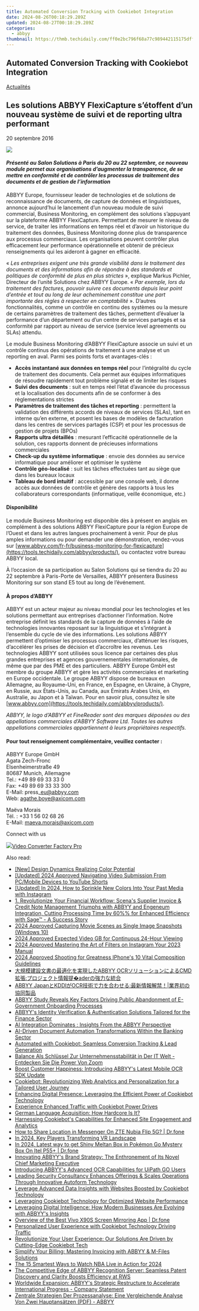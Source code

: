 ```yaml
---
title: Automated Conversion Tracking with Cookiebot Integration
date: 2024-08-26T00:18:29.289Z
updated: 2024-08-27T00:18:29.289Z
categories:
  - abbyy
thumbnail: https://thmb.techidaily.com/ff0e2bc796f68a77c989442115175dff38598efbd629d2e9e9c88ebc255585bb.jpg
---
```


## Automated Conversion Tracking with Cookiebot Integration

[Actualités](https://tools.techidaily.com/abbyy/products/)

## Les solutions ABBYY FlexiCapture s’étoffent d’un nouveau système de suivi et de reporting ultra performant

20 septembre 2016

![](https://content.abbyy.com/-/media/project/abbyy/abbyy/branchtemplates/shutterstock_1272462163_1296-x-729.jpg?h=729&iar=0&w=1296)

#### _Présenté au Salon Solutions à Paris du 20 au 22 septembre, ce nouveau module permet aux organisations d’augmenter la transparence, de se mettre en conformité et de contrôler les processus de traitement des documents et de gestion de l’information_ 

  
ABBYY Europe, fournisseur leader de technologies et de solutions de reconnaissance de documents, de capture de données et linguistiques, annonce aujourd’hui le lancement d’un nouveau module de suivi commercial, Business Monitoring, en complément des solutions s’appuyant sur la plateforme ABBYY FlexiCapture. Permettant de mesurer le niveau de service, de traiter les informations en temps réel et d’avoir un historique du traitement des données, Business Monitoring donne plus de transparence aux processus commerciaux. Les organisations peuvent contrôler plus efficacement leur performance opérationnelle et obtenir de précieux renseignements qui les aideront à gagner en efficacité.  
  
« _Les entreprises exigent une très grande visibilité dans le traitement des documents et des informations afin de répondre à des standards et politiques de conformité de plus en plus strictes_ », explique Markus Pichler, Directeur de l’unité Solutions chez ABBYY Europe. « _Par exemple, lors du traitement des factures, pouvoir suivre ces documents depuis leur point d’entrée et tout au long de leur acheminement constitue une part importante des règles à respecter en comptabilité_ ». D’autres fonctionnalités, comme un contrôle en continu des systèmes ou la mesure de certains paramètres de traitement des tâches, permettent d’évaluer la performance d’un département ou d’un centre de services partagés et sa conformité par rapport au niveau de service (service level agreements ou SLAs) attendu.  
  
Le module Business Monitoring d’ABBYY FlexiCapture associe un suivi et un contrôle continus des opérations de traitement à une analyse et un reporting en aval. Parmi ses points forts et avantages-clés :

* **Accès instantané aux données en temps réel** pour l’intégralité du cycle de traitement des documents. Cela permet aux équipes informatiques de résoudre rapidement tout problème signalé et de limiter les risques
* **Suivi des documents** : suit en temps réel l’état d’avancée du processus et la localisation des documents afin de se conformer à des règlementations strictes
* **Paramètres de traitement des tâches et reporting** : permettent la validation des différents accords de niveaux de services (SLAs), tant en interne qu’en externe, et posent les bases de modèles de facturation dans les centres de services partagés (CSP) et pour les processus de gestion de projets (BPOs)
* **Rapports ultra détaillés** : mesurant l’efficacité opérationnelle de la solution, ces rapports donnent de précieuses informations commerciales
* **Check-up du système informatique** : envoie des données au service informatique pour améliorer et optimiser le système
* **Contrôle géo-localisé** : suit les tâches effectuées tant au siège que dans les bureaux locaux
* **Tableau de bord intuitif** : accessible par une console web, il donne accès aux données de contrôle et génère des rapports à tous les collaborateurs correspondants (informatique, veille économique, etc.)

#### Disponibilité

Le module Business Monitoring est disponible dès à présent en anglais en complément à des solutions ABBYY FlexiCapture pour la région Europe de l’Ouest et dans les autres langues prochainement à venir. Pour de plus amples informations ou pour demander une démonstration, rendez-vous sur [www.abbyy.com/fr-fr/business-monitoring-for-flexicapture](https://tools.techidaily.com/abbyy/products/), ou contactez votre bureau ABBYY local.

À l’occasion de sa participation au Salon Solutions qui se tiendra du 20 au 22 septembre à Paris-Porte de Versailles, ABBYY présentera Business Monitoring sur son stand E5 tout au long de l’événement.

#### À propos d’ABBYY

ABBYY est un acteur majeur au niveau mondial pour les technologies et les solutions permettant aux entreprises d’actionner l’information. Notre entreprise définit les standards de la capture de données à l’aide de technologies innovantes reposant sur la linguistique et s’intégrant à l’ensemble du cycle de vie des informations. Les solutions ABBYY permettent d’optimiser les processus commerciaux, d’atténuer les risques, d’accélérer les prises de décision et d’accroître les revenus. Les technologies ABBYY sont utilisées sous licence par certaines des plus grandes entreprises et agences gouvernementales internationales, de même que par des PME et des particuliers. ABBYY Europe GmbH est membre du groupe ABBYY et gère les activités commerciales et marketing en Europe occidentale. Le groupe ABBYY dispose de bureaux en Allemagne, au Royaume-Uni, en France, en Espagne, en Ukraine, à Chypre, en Russie, aux États-Unis, au Canada, aux Émirats Arabes Unis, en Australie, au Japon et à Taïwan. Pour en savoir plus, consultez le site [www.abbyy.com](https://tools.techidaily.com/abbyy/products/).

_ABBYY, le logo d’ABBYY et FineReader sont des marques déposées ou des appellations commerciales d’ABBYY Software Ltd. Toutes les autres appellations commerciales appartiennent à leurs propriétaires respectifs._

#### Pour tout renseignement complémentaire, veuillez contacter :

ABBYY Europe GmbH  
Agata Zech-Fronc  
Elsenheimerstraße 49   
80687 Munich, Allemagne  
Tel.: +49 89 69 33 33 0  
Fax: +49 89 69 33 33 300  
E-Mail: press\_eu@abbyy.com  
Web: agathe.boye@axicom.com   
  
Maëva Morais  
Tél. : +33 1 56 02 68 26  
E-Mail: [maeva.morais@axicom.com](https://tools.techidaily.com/abbyy/products/)

Connect with us

<ins class="adsbygoogle"
     style="display:block"
     data-ad-format="autorelaxed"
     data-ad-client="ca-pub-7571918770474297"
     data-ad-slot="1223367746"></ins>



<ins class="adsbygoogle"
     style="display:block"
     data-ad-client="ca-pub-7571918770474297"
     data-ad-slot="8358498916"
     data-ad-format="auto"
     data-full-width-responsive="true"></ins>

<!-- affiliate ads begin -->
<a href="https://secure.2checkout.com/order/checkout.php?PRODS=4537547&QTY=1&AFFILIATE=108875&CART=1"><img src="https://secure.avangate.com/images/merchant/4b0a0290ad7df100b77e86839989a75e/products/vcfpro.png" border="0">Video Converter Factory Pro</a>
<!-- affiliate ads end -->
<span class="atpl-alsoreadstyle">Also read:</span>
<div><ul>
<li><a href="https://fox-glue.techidaily.com/new-design-dynamics-realizing-color-potential/"><u>[New] Design Dynamics  Realizing Color Potential</u></a></li>
<li><a href="https://youtube-zero.techidaily.com/ed-2024-approved-navigating-video-submission-from-pcmobile-devices-to-youtube-shorts/"><u>[Updated] 2024 Approved  Navigating Video Submission  From PC/Mobile Devices to YouTube Shorts</u></a></li>
<li><a href="https://instagram-clips.techidaily.com/updated-in-2024-how-to-sprinkle-new-colors-into-your-past-media-with-instagram/"><u>[Updated] In 2024, How to Sprinkle New Colors Into Your Past Media with Instagram</u></a></li>
<li><a href="https://discover-alternatives.techidaily.com/1-revolutionize-your-financial-workflow-scenas-supplier-invoice-and-credit-note-management-triumphs-with-abbyy-and-engeneum-integration-cutting-processing-t21/"><u>1. Revolutionize Your Financial Workflow: Scena's Supplier Invoice & Credit Note Management Triumphs with ABBYY and Engeneum Integration, Cutting Processing Time by 60%% for Enhanced Efficiency with Sage™ - A Success Story</u></a></li>
<li><a href="https://extra-hints.techidaily.com/2024-approved-capturing-movie-scenes-as-single-image-snapshots-windows-10/"><u>2024 Approved  Capturing Movie Scenes as Single Image Snapshots (Windows 10)</u></a></li>
<li><a href="https://article-files.techidaily.com/2024-approved-expected-video-gb-for-continuous-24-hour-viewing/"><u>2024 Approved  Expected Video GB for Continuous 24-Hour Viewing</u></a></li>
<li><a href="https://instagram-videos.techidaily.com/2024-approved-mastering-the-art-of-filters-on-instagram-your-2023-manual/"><u>2024 Approved  Mastering the Art of Filters on Instagram  Your 2023 Manual</u></a></li>
<li><a href="https://extra-skills.techidaily.com/2024-approved-shooting-for-greatness-iphones-10-vital-composition-guidelines/"><u>2024 Approved  Shooting for Greatness  IPhone's 10 Vital Composition Guidelines</u></a></li>
<li><a href="https://discover-alternatives.techidaily.com/abbyy-ocrcmdader/"><u>大規模建設文書の最適化を実現したABBYY OCRソリューションによるCMD拡張:プロジェクト情報提�aderの強力な統合</u></a></li>
<li><a href="https://discover-alternatives.techidaily.com/abbyy-japankddiocr/"><u>ABBYY JapanとKDDIがOCR技術で力を合わせる:最新情報解禁！|業界初の協同製品</u></a></li>
<li><a href="https://discover-alternatives.techidaily.com/abbyy-study-reveals-key-factors-driving-public-abandonment-of-e-government-onboarding-processes/"><u>ABBYY Study Reveals Key Factors Driving Public Abandonment of E-Government Onboarding Processes</u></a></li>
<li><a href="https://discover-alternatives.techidaily.com/abbyys-identity-verification-and-authentication-solutions-tailored-for-the-finance-sector/"><u>ABBYY's Identity Verification & Authentication Solutions Tailored for the Finance Sector</u></a></li>
<li><a href="https://discover-alternatives.techidaily.com/ai-integration-dominates-insights-from-the-abbyy-perspective/"><u>AI Integration Dominates : Insights From the ABBYY Perspective</u></a></li>
<li><a href="https://discover-alternatives.techidaily.com/ai-driven-document-automation-transformations-within-the-banking-sector/"><u>AI-Driven Document Automation Transformations Within the Banking Sector</u></a></li>
<li><a href="https://discover-alternatives.techidaily.com/automated-with-cookiebot-seamless-conversion-tracking-and-lead-generation/"><u>Automated with Cookiebot: Seamless Conversion Tracking & Lead Generation</u></a></li>
<li><a href="https://discover-alternatives.techidaily.com/balance-als-schlussel-zur-unternehmensstabilitat-in-der-it-welt-entdecken-sie-die-power-von-zoom/"><u>Balance Als Schlüssel Zur Unternehmensstabilität in Der IT Welt - Entdecken Sie Die Power Von Zoom</u></a></li>
<li><a href="https://discover-alternatives.techidaily.com/boost-customer-happiness-introducing-abbyys-latest-mobile-ocr-sdk-update/"><u>Boost Customer Happiness: Introducing ABBYY's Latest Mobile OCR SDK Update</u></a></li>
<li><a href="https://data-safeguard.techidaily.com/cookiebot-revolutionizing-web-analytics-and-personalization-for-a-tailored-user-journey/"><u>Cookiebot: Revolutionizing Web Analytics and Personalization for a Tailored User Journey</u></a></li>
<li><a href="https://discover-alternatives.techidaily.com/enhancing-digital-presence-leveraging-the-efficient-power-of-cookiebot-technology/"><u>Enhancing Digital Presence: Leveraging the Efficient Power of Cookiebot Technology</u></a></li>
<li><a href="https://discover-alternatives.techidaily.com/experience-enhanced-traffic-with-cookiebot-power-drives/"><u>Experience Enhanced Traffic with Cookiebot Power Drives</u></a></li>
<li><a href="https://mondly-stories.techidaily.com/german-language-acquisition-how-hardcore-is-it/"><u>German Language Acquisition: How Hardcore Is It?</u></a></li>
<li><a href="https://discover-alternatives.techidaily.com/harnessing-cookiebots-capabilities-for-enhanced-site-engagement-and-analytics/"><u>Harnessing Cookiebot's Capabilities for Enhanced Site Engagement and Analytics</u></a></li>
<li><a href="https://fake-location.techidaily.com/how-to-share-location-in-messenger-on-zte-nubia-flip-5g-drfone-by-drfone-virtual-android/"><u>How to Share Location in Messenger On ZTE Nubia Flip 5G? | Dr.fone</u></a></li>
<li><a href="https://extra-guidance.techidaily.com/in-2024-key-players-transforming-vr-landscape/"><u>In 2024, Key Players Transforming VR Landscape</u></a></li>
<li><a href="https://android-pokemon-go.techidaily.com/in-2024-latest-way-to-get-shiny-meltan-box-in-pokemon-go-mystery-box-on-itel-p55plus-drfone-by-drfone-virtual-android/"><u>In 2024, Latest way to get Shiny Meltan Box in Pokémon Go Mystery Box On Itel P55+ | Dr.fone</u></a></li>
<li><a href="https://discover-alternatives.techidaily.com/innovating-abbyys-brand-strategy-the-enthronement-of-its-novel-chief-marketing-executive/"><u>Innovating ABBYY's Brand Strategy: The Enthronement of Its Novel Chief Marketing Executive</u></a></li>
<li><a href="https://discover-alternatives.techidaily.com/introducing-abbyys-advanced-ocr-capabilities-for-uipath-go-users/"><u>Introducing ABBYY's Advanced OCR Capabilities for UiPath GO Users</u></a></li>
<li><a href="https://discover-alternatives.techidaily.com/leading-security-consultancy-enhances-offerings-and-scales-operations-through-innovative-autoform-technology/"><u>Leading Security Consultancy Enhances Offerings & Scales Operations Through Innovative Autoform Technology</u></a></li>
<li><a href="https://discover-alternatives.techidaily.com/leverage-advanced-data-insights-with-websites-boosted-by-cookiebot-technology/"><u>Leverage Advanced Data Insights with Websites Boosted by Cookiebot Technology</u></a></li>
<li><a href="https://discover-alternatives.techidaily.com/leveraging-cookiebot-technology-for-optimized-website-performance/"><u>Leveraging Cookiebot Technology for Optimized Website Performance</u></a></li>
<li><a href="https://discover-alternatives.techidaily.com/leveraging-digital-intelligence-how-modern-businesses-are-evolving-with-abbyys-insights/"><u>Leveraging Digital Intelligence: How Modern Businesses Are Evolving with ABBYY's Insights</u></a></li>
<li><a href="https://screen-mirror.techidaily.com/overview-of-the-best-vivo-x90s-screen-mirroring-app-drfone-by-drfone-android/"><u>Overview of the Best Vivo X90S Screen Mirroring App | Dr.fone</u></a></li>
<li><a href="https://discover-alternatives.techidaily.com/personalized-user-experience-with-cookiebot-technology-driving-traffic/"><u>Personalized User Experience with Cookiebot Technology Driving Traffic</u></a></li>
<li><a href="https://discover-alternatives.techidaily.com/revolutionize-your-user-experience-our-solutions-are-driven-by-cutting-edge-cookiebot-tech/"><u>Revolutionize Your User Experience: Our Solutions Are Driven by Cutting-Edge Cookiebot Tech</u></a></li>
<li><a href="https://discover-alternatives.techidaily.com/simplify-your-billing-mastering-invoicing-with-abbyy-and-m-files-solutions/"><u>Simplify Your Billing: Mastering Invoicing with ABBYY & M-Files Solutions</u></a></li>
<li><a href="https://fox-cloud.techidaily.com/the-15-smartest-ways-to-watch-nba-live-in-action-for-2024/"><u>The 15 Smartest Ways to Watch NBA Live in Action for 2024</u></a></li>
<li><a href="https://discover-alternatives.techidaily.com/the-competitive-edge-of-abbyy-recognition-server-seamless-patent-discovery-and-clarity-boosts-efficiency-at-rws/"><u>The Competitive Edge of ABBYY Recognition Server: Seamless Patent Discovery and Clarity Boosts Efficiency at RWS</u></a></li>
<li><a href="https://discover-alternatives.techidaily.com/worldwide-expansion-abbyys-strategic-restructure-to-accelerate-international-progress-company-statement/"><u>Worldwide Expansion: ABBYY's Strategic Restructure to Accelerate International Progress - Company Statement</u></a></li>
<li><a href="https://discover-alternatives.techidaily.com/zentrale-strategien-der-prozessanalyse-eine-vergleichende-analyse-von-zwei-hauptansatzen-pdf-abbyy/"><u>Zentrale Strategien Der Prozessanalyse: Eine Vergleichende Analyse Von Zwei Hauptansätzen (PDF) - ABBYY</u></a></li>
</ul></div>
